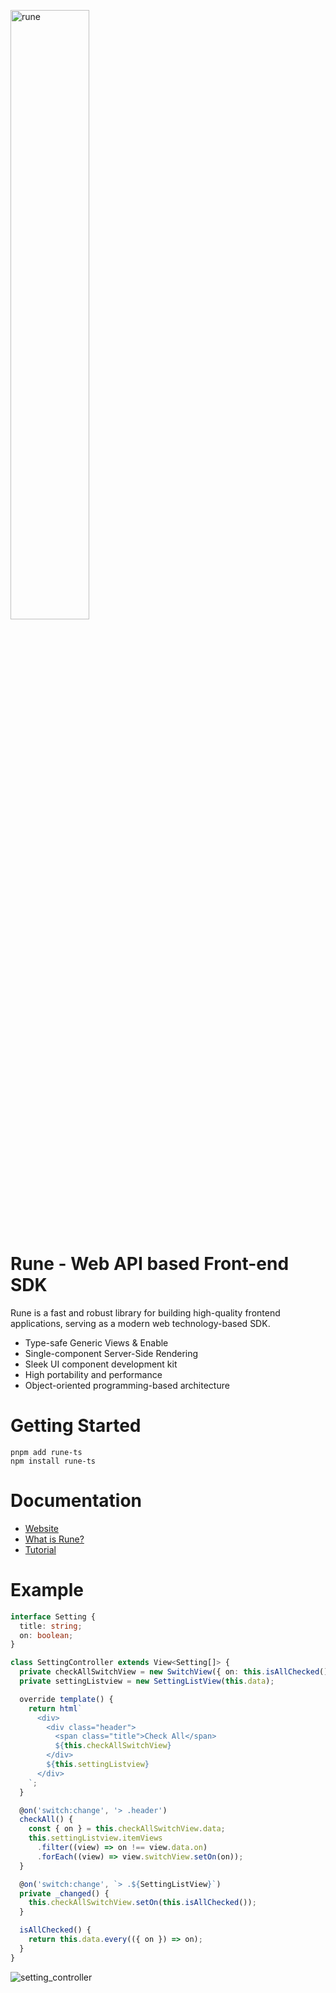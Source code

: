<p><img src="https://raw.githubusercontent.com/marpple/rune/main/docs/img/logo.png" width="50%" alt="rune"></p>

# Rune - Web API based Front-end SDK

Rune is a fast and robust library for building high-quality frontend applications, serving as a modern web technology-based SDK.

- Type-safe Generic Views & Enable
- Single-component Server-Side Rendering
- Sleek UI component development kit
- High portability and performance
- Object-oriented programming-based architecture

# Getting Started

```shell
pnpm add rune-ts
npm install rune-ts
```

# Documentation

- [Website](https://marpple.github.io/rune/)
- [What is Rune?](https://marpple.github.io/rune/guide/what-is-rune.html)
- [Tutorial](https://marpple.github.io/rune/tutorial/view.html)

# Example

```typescript
interface Setting {
  title: string;
  on: boolean;
}

class SettingController extends View<Setting[]> {
  private checkAllSwitchView = new SwitchView({ on: this.isAllChecked() });
  private settingListview = new SettingListView(this.data);

  override template() {
    return html`
      <div>
        <div class="header">
          <span class="title">Check All</span>
          ${this.checkAllSwitchView}
        </div>
        ${this.settingListview}
      </div>
    `;
  }

  @on('switch:change', '> .header')
  checkAll() {
    const { on } = this.checkAllSwitchView.data;
    this.settingListview.itemViews
      .filter((view) => on !== view.data.on)
      .forEach((view) => view.switchView.setOn(on));
  }

  @on('switch:change', `> .${SettingListView}`)
  private _changed() {
    this.checkAllSwitchView.setOn(this.isAllChecked());
  }

  isAllChecked() {
    return this.data.every(({ on }) => on);
  }
}
```

<img src="https://raw.githubusercontent.com/marpple/rune/main/docs/img/setting_controller.gif" alt="setting_controller">
